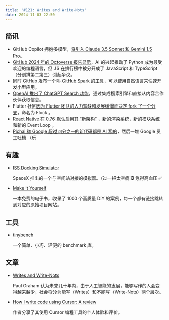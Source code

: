 ```yaml
---
title: '#121: Writes and Write-Nots'
date: 2024-11-03 22:50
---
```




## 简讯

- GitHub Copilot 拥抱多模型，[将引入 Claude 3.5 Sonnet 和 Gemini 1.5 Pro](https://github.blog/news-insights/product-news/bringing-developer-choice-to-copilot/)。
- [GitHub 2024 年的 Octoverse 报告显示](https://github.blog/news-insights/octoverse/octoverse-2024/)，AI 的兴起推动了 Python 成为最受欢迎的编程语言，但 JS 在排行榜中被分开成了 JavaScript 和 TypeScript （分别排第二第三）引起争议。
- 同时 GitHub 发布一个[叫 GitHub Spark 的工具](https://githubnext.com/projects/github-spark/)，可以使用自然语言来快速开发小型应用。
- [OpenAI 推出了 ChatGPT Search 功能](https://openai.com/index/introducing-chatgpt-search/)，通过集成搜索引擎和直接从内容合作伙伴获取信息。
- Flutter 社区[因为 Flutter 团队的人力短缺和发展缓慢而决定 fork 了一个分支](https://flutterfoundation.dev/blog/posts/we-are-forking-flutter-this-is-why/)，命名为 Flock 。
- [React Native 在 0.76 默认启用其 “新架构”](https://reactnative.dev/blog/2024/10/23/the-new-architecture-is-here) ，新的渲染系统，新的模块系统和新的 Event Loop 。
- [Pichai 称 Google 超过四分之一的新代码都是 AI 写的](https://news.ycombinator.com/item?id=41991291)，然后一堆 Google 员工吐槽 （乐

## 有趣

- [ISS Docking Simulator](https://iss-sim.spacex.com/)
  
    SpaceX 推出的一个与空间站对接的模拟器。（过一把太空瘾 ❎ 急得高血压 ✅
    
- [Make It Yourself](https://makeityourself.org/)
  
    一本免费的电子书，收录了 1000 个高质量 DIY 的案例，每一个都有链接跳转到对应的原始项目网站。
    

## 工具

- [tinybench](https://github.com/tinylibs/tinybench)
  
    一个简单、小巧、轻便的 benchmark 库。
    

## 文章

- [Writes and Write-Nots](https://paulgraham.com/writes.html)
  
    Paul Graham 认为未来几十年内，由于人工智能的发展，能够写作的人会变得越来越少，社会将分为能写（Writes）和不能写（Write-Nots）两个层次。
    
- [How I write code using Cursor: A review](https://www.arguingwithalgorithms.com/posts/cursor-review.html)
  
    作者分享了其使用 Cursor 编程工具的个人体验和评价。